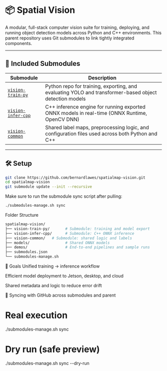 # 📦 Spatial Vision

A modular, full-stack computer vision suite for training, deploying, and running object detection models across Python and C++ environments. This parent repository uses Git submodules to link tightly integrated components.

---

## 🔗 Included Submodules

| Submodule | Description |
|-----------|-------------|
| [`vision-train-py`](./vision-train-py) | Python repo for training, exporting, and evaluating YOLO and transformer-based object detection models |
| [`vision-infer-cpp`](./vision-infer-cpp) | C++ inference engine for running exported ONNX models in real-time (ONNX Runtime, OpenCV DNN) |
| [`vision-common`](./vision-common) | Shared label maps, preprocessing logic, and configuration files used across both Python and C++ |

---

## 🛠️ Setup

```bash
git clone https://github.com/bernardlawes/spatialmap-vision.git
cd spatialmap-vision
git submodule update --init --recursive

```
Make sure to run the submodule sync script after pulling:
```bash
./submodules-manage.sh sync
```

Folder Structure
```bash
spatialmap-vision/
├── vision-train-py/       # Submodule: training and model export
├── vision-infer-cpp/      # Submodule: C++ ONNX inference
├── vision-common/   # Submodule: shared logic and labels
├── models/                # Shared ONNX models
├── demos/                 # End-to-end pipelines and sample runs
├── submodules.json
└── submodules-manage.sh
```

🧠 Goals
Unified training → inference workflow

Efficient model deployment to Jetson, desktop, and cloud

Shared metadata and logic to reduce error drift


🧠 Syncing with GitHub across submodules and parent
# Real execution
./submodules-manage.sh sync

# Dry run (safe preview)
./submodules-manage.sh sync --dry-run
